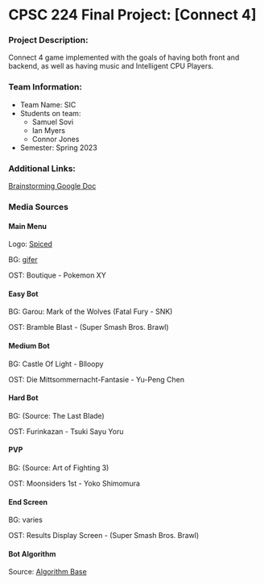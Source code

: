 # CPSC 224 Final Project: [Connect 4]

### Project Description:
Connect 4 game implemented with the goals of having both front and backend, as well as having music and Intelligent CPU Players.

### Team Information:

- Team Name: SIC
- Students on team:
  - Samuel Sovi
  - Ian Myers
  - Connor Jones
- Semester: Spring 2023


### Additional Links:
[Brainstorming Google Doc](https://docs.google.com/document/d/19ZvKSF1ZGHA5aLDBdh-LnNyBYw2V33tKHoeipztha50/edit?usp=sharing)

### Media Sources

#### Main Menu

Logo: [Spiced](https://connect-4-game.vercel.app/)

BG: [gifer](https://gifer.com/en/TphJ)

OST: Boutique - Pokemon XY


#### Easy Bot

BG: Garou: Mark of the Wolves (Fatal Fury - SNK)

OST: Bramble Blast - (Super Smash Bros. Brawl)


#### Medium Bot

BG: Castle Of Light - Blloopy

OST: Die Mittsommernacht-Fantasie - Yu-Peng Chen


#### Hard Bot

BG: (Source: The Last Blade)

OST: Furinkazan - Tsuki Sayu Yoru


#### PVP

BG: (Source: Art of Fighting 3)

OST: Moonsiders 1st - Yoko Shimomura


#### End Screen

BG: varies

OST: Results Display Screen - (Super Smash Bros. Brawl)

#### Bot Algorithm

Source: [Algorithm Base](https://connect4.gamesolver.org/)



